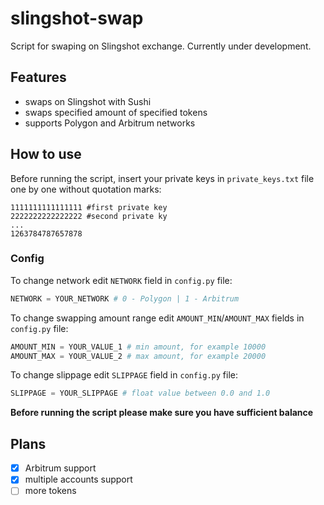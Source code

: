 # slingshot-swap
Script for swaping on Slingshot exchange. Currently under development.

## Features
- swaps on Slingshot with Sushi
- swaps specified amount of specified tokens
- supports Polygon and Arbitrum networks

## How to use
Before running the script, insert your private keys in `private_keys.txt` file one by one without quotation marks:
```
1111111111111111 #first private key
2222222222222222 #second private ky
...
1263784787657878
```
### Config
To change network edit `NETWORK` field in `config.py` file:
```python
NETWORK = YOUR_NETWORK # 0 - Polygon | 1 - Arbitrum
```

To change swapping amount range edit `AMOUNT_MIN`/`AMOUNT_MAX` fields in `config.py` file:
```python
AMOUNT_MIN = YOUR_VALUE_1 # min amount, for example 10000
AMOUNT_MAX = YOUR_VALUE_2 # max amount, for example 20000
```

To change slippage edit `SLIPPAGE` field in `config.py` file:
```python
SLIPPAGE = YOUR_SLIPPAGE # float value between 0.0 and 1.0
```
**Before running the script please make sure you have sufficient balance**

## Plans
- [x] Arbitrum support
- [x] multiple accounts support
- [ ] more tokens
